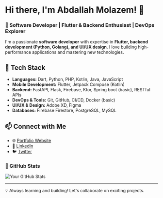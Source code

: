 # Hi there, I'm Abdallah Molazem! 👋

### 🚀 Software Developer | Flutter & Backend Enthusiast | DevOps Explorer

I'm a passionate **software developer** with expertise in **Flutter, backend development (Python, Golang), and UI/UX design**. I love building high-performance applications and mastering new technologies.

## 🔧 Tech Stack
- **Languages:** Dart, Python, PHP, Kotlin, Java, JavaScript
- **Mobile Development:** Flutter, Jetpack Compose (Kotlin)
- **Backend:** FastAPI, Flask, Firebase, Ktor, Spring boot (basic), RESTful APIs
- **DevOps & Tools:** Git, GitHub, CI/CD, Docker (basic)
- **UI/UX & Design:** Adobe XD, Figma
- **Databases:** Firebase Firestore, PostgreSQL, MySQL
<!--
## 📌 Featured Projects

### 📱 [Project Name 1]
🛠 **Tech:** Flutter, Firebase, FastAPI  
🚀 [GitHub Repo](https://github.com/yourusername/project1) | 🔗 [Live Demo](https://yourapp.com)

### 🌐 [Project Name 2]
🛠 **Tech:** Golang, React, PostgreSQL  
🚀 [GitHub Repo](https://github.com/yourusername/project2) | 🔗 [Live Demo](https://yourapp.com)

### 🔍 [Project Name 3]
🛠 **Tech:** Python, Flask, Machine Learning  
🚀 [GitHub Repo](https://github.com/yourusername/project3) | 🔗 [Live Demo](https://yourapp.com)
-->
## 📫 Connect with Me
- 🌐 [Portfolio Website](https://yourwebsite.com)
- 💼 [LinkedIn](https://linkedin.com/in/yourname)
- 🐦 [Twitter](https://twitter.com/yourhandle)

### 📜 GitHub Stats
![Your GitHub Stats](https://github-readme-stats.vercel.app/api?username=yourusername&show_icons=true&theme=radical)

---
💡 Always learning and building! Let's collaborate on exciting projects.



<!---
Molazem/Molazem is a ✨ special ✨ repository because its `README.md` (this file) appears on your GitHub profile.
You can click the Preview link to take a look at your changes.
--->

